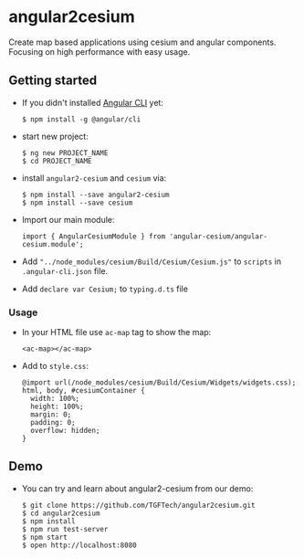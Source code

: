 # angular2cesium
Create map based applications using cesium and angular components.
Focusing on high performance with easy usage.

## Getting started

+ If you didn't installed [Angular CLI](https://github.com/angular/angular-cli) yet:
    ```
    $ npm install -g @angular/cli
    ```
    
+ start new project:
    ```
    $ ng new PROJECT_NAME
    $ cd PROJECT_NAME
    ```
    
+ install `angular2-cesium` and `cesium` via:
  ```
  $ npm install --save angular2-cesium
  $ npm install --save cesium
  ```

+ Import our main module:
    ```
    import { AngularCesiumModule } from 'angular-cesium/angular-cesium.module';
    ```

+ Add `"../node_modules/cesium/Build/Cesium/Cesium.js"`
to `scripts` in `.angular-cli.json` file.

+ Add `declare var Cesium;` to `typing.d.ts` file

### Usage

+ In your HTML file use `ac-map` tag to show the map:
  ```
  <ac-map></ac-map>
  ```
  
+ Add to `style.css`:
  ```
  @import url(/node_modules/cesium/Build/Cesium/Widgets/widgets.css);
  html, body, #cesiumContainer {
    width: 100%;
    height: 100%;
    margin: 0;
    padding: 0;
    overflow: hidden;
  }
  ```

## Demo
+ You can try and learn about angular2-cesium from our demo:
    ```
    $ git clone https://github.com/TGFTech/angular2cesium.git
    $ cd angular2cesium
    $ npm install
    $ npm run test-server
    $ npm start
    $ open http://localhost:8080
    ```
    